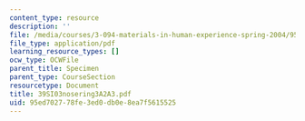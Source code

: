 ```yaml
---
content_type: resource
description: ''
file: /media/courses/3-094-materials-in-human-experience-spring-2004/95ed702778fe3ed0db0e8ea7f5615525_39SI03nosering3A2A3.pdf
file_type: application/pdf
learning_resource_types: []
ocw_type: OCWFile
parent_title: Specimen
parent_type: CourseSection
resourcetype: Document
title: 39SI03nosering3A2A3.pdf
uid: 95ed7027-78fe-3ed0-db0e-8ea7f5615525
---
```

